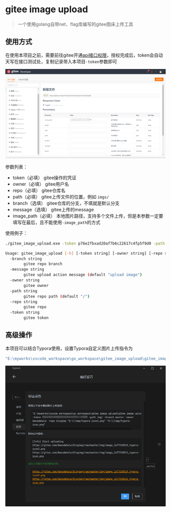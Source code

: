 # gitee image upload

> 一个使用golang自带net、flag库编写的gitee图床上传工具

## 使用方式

在使用本项目之前，需要前往gitee开通[api接口权限](https://gitee.com/api/v5/swagger#/postV5ReposOwnerRepoContentsPath)，授权完成后，token会自动天写在接口测试处，复制记录带入本项目`-token`参数即可

![gitee](imgs/gitee.png)

参数列表：
- token（必填） gitee操作的凭证
- owner（必填） gitee用户名
- repo（必填） gitee仓库名
- path（必填） gitee上传文件的位置，例如 `imgs/`
- branch（选填） gitee仓库的分支，不填就是默认分支
- message（选填） gitee上传的message
- image_path（必填） 本地图片路径，支持多个文件上传，但是本参数一定要填写在最后，且不能使用`-image_path`的方式

使用例子：

```bash
./gitee_image_upload.exe -token p76e2fbxad20af7b6c22617c4fp5f9d0 -path img/ -branch master -owner Awoodwhale -repo blogimg "D:/Temp/typora-icon2.png" "D:/Temp/typora-icon.png" 
```

```bash
Usage: gitee_image_upload [-h] [-token string] [-owner string] [-repo string] [-path string] [-branch string] [-message string] {image_path}
  -branch string
        gitee repo branch
  -message string
        gitee upload action message (default "upload image")
  -owner string
        gitee owner
  -path string
        gitee repo path (default "/")
  -repo string
        gitee repo
  -token string
        gitee token
```

## 高级操作

本项目可以结合Typora使用，设置Typora自定义图片上传指令为

```bash
"E:\myworks\vscode_workspace\go_workspace\gitee_image_upload\gitee_image_upload.exe"  -token 你的token -path 想要上传的路径 -branch master -owner 你的gitee用户名 -repo 你的gitee仓库 
```

![typora](imgs/typora.png)